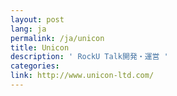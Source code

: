 ```yaml
---
layout: post
lang: ja
permalink: /ja/unicon
title: Unicon
description: ' RockU Talk開発・運営 '
categories: 
link: http://www.unicon-ltd.com/
---
```

